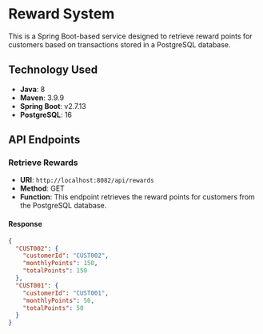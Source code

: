 # Reward System

This is a Spring Boot-based service designed to retrieve reward points for customers based on transactions stored in a PostgreSQL database.

## Technology Used
- **Java**: 8
- **Maven**: 3.9.9
- **Spring Boot**: v2.7.13
- **PostgreSQL**: 16

## API Endpoints

### Retrieve Rewards
- **URI**: `http://localhost:8082/api/rewards`
- **Method**: GET
- **Function**: This endpoint retrieves the reward points for customers from the PostgreSQL database.

#### Response
```json
{
  "CUST002": {
    "customerId": "CUST002",
    "monthlyPoints": 150,
    "totalPoints": 150
  },
  "CUST001": {
    "customerId": "CUST001",
    "monthlyPoints": 50,
    "totalPoints": 50
  }
}
